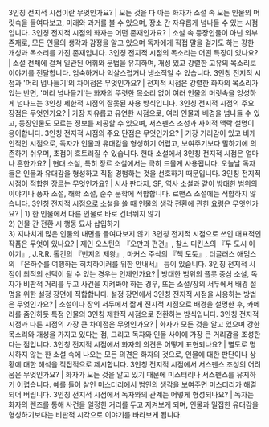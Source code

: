 3인칭 전지적 시점이란 무엇인가요?	| 모든 것을 다 아는 화자가 소설 속 모든 인물의 머릿속을 들여다보고, 미래와 과거를 볼 수 있으며, 장소 간 자유롭게 넘나들 수 있는 시점입니다.
3인칭 전지적 시점의 화자는 어떤 존재인가요?	| 소설 속 등장인물이 아닌 외부 존재로, 모든 인물의 생각과 감정을 알고 있으며 독자에게 직접 말을 걸기도 하는 강한 개성과 목소리를 가진 존재입니다.
3인칭 전지적 시점의 목소리는 어떤 특징이 있나요?	| 소설 전체에 걸쳐 일관된 어휘와 문법을 유지하며, 개성 있고 강렬한 고유의 목소리로 이야기를 전달합니다. 엄숙하거나 익살스럽거나 냉소적일 수 있습니다.
3인칭 전지적 시점과 '머리 넘나들기'의 차이점은 무엇인가요?	| 전지적 시점은 강렬한 화자의 목소리가 있는 반면, '머리 넘나들기'는 화자의 뚜렷한 목소리 없이 여러 인물의 머릿속을 엉성하게 넘나드는 3인칭 제한적 시점의 잘못된 사용 방식입니다.
3인칭 전지적 시점의 주요 장점은 무엇인가요?	| 가장 자유롭고 유연한 시점으로, 여러 인물과 배경을 넘나들 수 있고, 등장인물도 모르는 정보를 제공할 수 있으며, 서스펜스 조성과 사회적 맥락 설명이 용이합니다.
3인칭 전지적 시점의 주요 단점은 무엇인가요?	| 가장 거리감이 있고 비개인적인 시점으로, 독자가 인물과 유대감을 형성하기 어렵고, 보여주기보다 말하기에 의존하기 쉬우며, 초점이 흐트러질 수 있습니다.
현대 소설에서 3인칭 전지적 시점은 얼마나 흔한가요?	| 현대 소설, 특히 장르 소설에서는 극히 드물게 사용됩니다. 오늘날 독자들은 인물과 유대감을 형성하고 직접 경험하는 것을 선호하기 때문입니다.
3인칭 전지적 시점이 적합한 장르는 무엇인가요?	| 서사 판타지, SF, 역사 소설과 같이 방대한 범위의 이야기나 풍자 소설, 해학 소설, 순수 문학에 적합합니다. 로맨스 소설에는 적합하지 않습니다.
3인칭 전지적 시점으로 소설을 쓸 때 인물의 생각 전환에 관한 요령은 무엇인가요?	| 1) 한 인물에서 다른 인물로 바로 건너뛰지 않기<br/>2) 인물 간 전환 시 행동 묘사 삽입하기<br/>3) 지나치게 많은 인물의 내면을 들여다보지 않기
3인칭 전지적 시점으로 쓰인 대표적인 작품은 무엇이 있나요?	| 제인 오스틴의 『오만과 편견』, 찰스 디킨스의 『두 도시 이야기』, J.R.R. 톨킨의 『반지의 제왕』, 마커스 주삭의 『책 도둑』, 더글러스 애덤스의 『은하수를 여행하는 히치하이커를 위한 안내서』 등이 있습니다.
3인칭 전지적 시점이 최적의 선택이 될 수 있는 경우는 언제인가요?	| 방대한 범위의 플롯 중심 소설, 독자가 비판적 거리를 두고 사건을 지켜봐야 하는 경우, 또는 소설/장의 서두에서 배경 설명을 위한 설정 장면에 적합합니다.
설정 장면에서 3인칭 전지적 시점을 사용하는 방법은 무엇인가요?	| 소설이나 장의 서두에서 짧게 전지적 시점으로 배경을 설명한 후, 카메라를 줌인하듯 특정 인물의 3인칭 제한적 시점으로 전환하는 방식입니다.
3인칭 전지적 시점과 다른 시점의 가장 큰 차이점은 무엇인가요?	| 화자가 모든 것을 알고 있으며 강한 목소리와 개성을 가지고 있다는 점, 그리고 독자와 인물 사이에 가장 큰 거리감을 조성한다는 점입니다.
3인칭 전지적 시점에서 화자의 의견은 어떻게 표현되나요?	| 별도로 명시하지 않는 한 소설 속에 나오는 모든 의견은 화자의 것으로, 인물에 대한 판단이나 상황에 대한 해석을 직접적으로 제시합니다.
3인칭 전지적 시점에서 서스펜스 조성의 어려움은 무엇인가요?	| 화자가 모든 것을 알고 있기 때문에 미스터리나 서스펜스를 유지하기 어렵습니다. 예를 들어 살인 미스터리에서 범인의 생각을 보여주면 미스터리가 해결되어 버립니다.
3인칭 전지적 시점에서 독자와의 관계는 어떻게 형성되나요?	| 독자는 화자의 렌즈를 통해 사건을 일정한 거리를 두고 지켜보게 되며, 인물과 밀접한 유대감을 형성하기보다는 비판적 시각으로 이야기를 바라보게 됩니다.